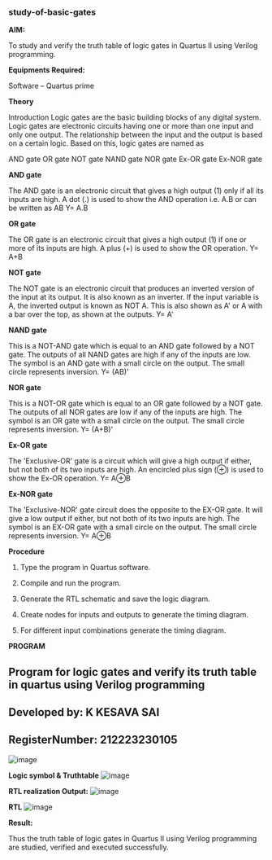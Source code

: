 ### study-of-basic-gates

**AIM:** 

To study and verify the truth table of logic gates in Quartus II using Verilog programming.

**Equipments Required:**

Software – Quartus prime 

**Theory**

Introduction Logic gates are the basic building blocks of any digital system. Logic gates are electronic circuits having one or more than one input and only one output. The relationship between the input and the output is based on a certain logic. Based on this, logic gates are named as

AND gate OR gate NOT gate NAND gate NOR gate Ex-OR gate Ex-NOR gate

**AND gate**

The AND gate is an electronic circuit that gives a high output (1) only if all its inputs are high. A dot (.) is used to show the AND operation i.e. A.B or can be written as AB
Y= A.B

**OR gate** 

The OR gate is an electronic circuit that gives a high output (1) if one or more of its inputs are high. A plus (+) is used to show the OR operation.
Y= A+B

**NOT gate**

The NOT gate is an electronic circuit that produces an inverted version of the input at its output. It is also known as an inverter. If the input variable is A, the inverted output is known as NOT A. This is also shown as A' or A with a bar over the top, as shown at the outputs.
Y= A'

**NAND gate**

This is a NOT-AND gate which is equal to an AND gate followed by a NOT gate. The outputs of all NAND gates are high if any of the inputs are low. The symbol is an AND gate with a small circle on the output. The small circle represents inversion.
Y= (AB)’

**NOR gate**

This is a NOT-OR gate which is equal to an OR gate followed by a NOT gate. The outputs of all NOR gates are low if any of the inputs are high. The symbol is an OR gate with a small circle on the output. The small circle represents inversion.
Y= (A+B)’

**Ex-OR gate**

The 'Exclusive-OR' gate is a circuit which will give a high output if either, but not both of its two inputs are high. An encircled plus sign (⊕) is used to show the Ex-OR operation.
Y= A⊕B

**Ex-NOR gate**

The 'Exclusive-NOR' gate circuit does the opposite to the EX-OR gate. It will give a low output if either, but not both of its two inputs are high. The symbol is an EX-OR gate with a small circle on the output. The small circle represents inversion.
Y= A⊕B

**Procedure** 

1.	Type the program in Quartus software.

2.	Compile and run the program.

3.	Generate the RTL schematic and save the logic diagram.

4.	Create nodes for inputs and outputs to generate the timing diagram.

5.	For different input combinations generate the timing diagram.


**PROGRAM**

## Program for logic gates and verify its truth table in quartus using Verilog programming

## Developed by: K KESAVA SAI
## RegisterNumber: 212223230105

![image](https://github.com/Kesavasai20/study-of-basic-gates/assets/138849303/110f2d05-67ad-4a13-9972-ef74222f0845)

 
**Logic symbol & Truthtable**
![image](https://github.com/Kesavasai20/study-of-basic-gates/assets/138849303/54c5cb3d-b9d3-4aa6-9773-442857c7040a)

**RTL realization Output:** 
![image](https://github.com/Kesavasai20/study-of-basic-gates/assets/138849303/cb8465e7-7c8e-4c66-9f6b-6c04ffe5772a)


**RTL**
![image](https://github.com/Kesavasai20/study-of-basic-gates/assets/138849303/5f8cfb06-58be-4599-8fd5-b897c8814658)


**Result:**

Thus the truth table of logic gates in Quartus II using Verilog programming are studied, verified and executed successfully.
